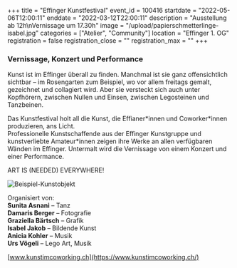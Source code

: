 +++
title = "Effinger Kunstfestival"
event_id = 100416
startdate = "2022-05-06T12:00:11"
enddate = "2022-03-12T22:00:11"
description = "Ausstellung ab 12h\nVernissage um 17.30h"
image = "/upload/papierschmetterlinge-isabel.jpg"
categories = ["Atelier", "Community"]
location = "Effinger 1. OG"
registration = false
registration_close = ""
registration_max = ""
+++
### Vernissage, Konzert und Performance

Kunst ist im Effinger überall zu finden. Manchmal ist sie ganz offensichtlich sichtbar – im Rosengarten zum Beispiel, wo vor allem freitags gemalt, gezeichnet und collagiert wird. Aber sie versteckt sich auch unter Kopfhörern, zwischen Nullen und Einsen, zwischen Legosteinen und Tanzbeinen. 

Das Kunstfestival holt all die Kunst, die Effianer\*innen und Coworker\*innen produzieren, ans Licht. \
Professionelle Kunstschaffende aus der Effinger Kunstgruppe und kunstverliebte Amateur*innen zeigen ihre Werke an allen verfügbaren Wänden im Effinger. Untermalt wird die Vernissage von einem Konzert und einer Performance.

ART IS (NEEDED) EVERYWHERE!

![Beispiel-Kunstobjekt](/upload/papierschmetterlinge-isabel.jpg)

Organisiert von:\
**Sunita Asnani** – Tanz\
**Damaris Berger** – Fotografie\
**Graziella Bärtsch** – Grafik\
**Isabel Jakob** – Bildende Kunst\
**Anicia Kohler** – Musik\
**Urs Vögeli** – Lego Art, Musik

[www.kunstimcoworking.ch](https://www.kunstimcoworking.ch/)
